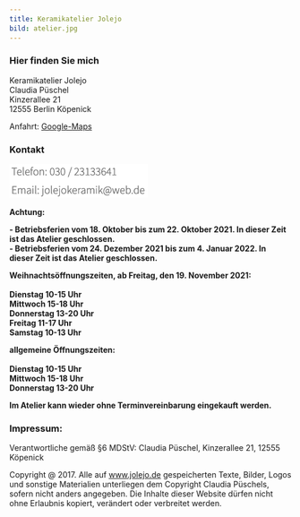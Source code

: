```yaml
---
title: Keramikatelier Jolejo
bild: atelier.jpg
---
```


### Hier finden Sie mich

Keramikatelier Jolejo<br>
Claudia Püschel<br>
Kinzerallee 21<br>
12555 Berlin Köpenick

Anfahrt: [Google-Maps](google_maps.html)

### Kontakt

![ein Bild](bilder/nofelet_dna_liame.jpg)

__Achtung:__ 

__- Betriebsferien vom 18. Oktober bis zum 22. Oktober 2021. In dieser Zeit ist das Atelier geschlossen.__ <br>
__- Betriebsferien vom 24. Dezember 2021 bis zum 4. Januar 2022. In dieser Zeit ist das Atelier geschlossen.__

__Weihnachtsöffnungszeiten, ab Freitag, den 19. November 2021:__
<br> <br>
__Dienstag 10-15 Uhr__<br>
__Mittwoch 15-18 Uhr__<br>
__Donnerstag 13-20 Uhr__<br>
__Freitag 11-17 Uhr__<br>
__Samstag 10-13 Uhr__<br>

__allgemeine Öffnungszeiten:__
<br> <br>
__Dienstag 10-15 Uhr__<br>
__Mittwoch  15-18 Uhr__<br>
__Donnerstag  13-20 Uhr__<br>

__Im  Atelier kann wieder ohne Terminvereinbarung eingekauft werden.__

###  Impressum:

Verantwortliche gemäß §6 MDStV: Claudia Püschel, Kinzerallee 21, 12555 Köpenick

Copyright @ 2017. Alle auf www.jolejo.de gespeicherten Texte, Bilder, Logos und sonstige Materialien unterliegen dem Copyright Claudia Püschels, sofern nicht anders angegeben. Die Inhalte dieser Website dürfen nicht ohne Erlaubnis kopiert, verändert oder verbreitet werden.
